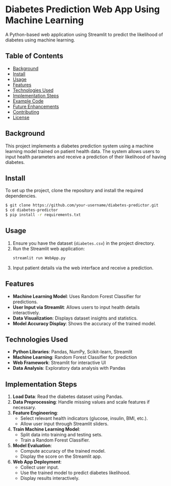 # Diabetes Prediction Web App Using Machine Learning

A Python-based web application using Streamlit to predict the likelihood of diabetes using machine learning.

## Table of Contents
- [Background](#background)
- [Install](#install)
- [Usage](#usage)
- [Features](#features)
- [Technologies Used](#technologies-used)
- [Implementation Steps](#implementation-steps)
- [Example Code](#example-code)
- [Future Enhancements](#future-enhancements)
- [Contributing](#contributing)
- [License](#license)

## Background
This project implements a diabetes prediction system using a machine learning model trained on patient health data. The system allows users to input health parameters and receive a prediction of their likelihood of having diabetes.

## Install
To set up the project, clone the repository and install the required dependencies.

```sh
$ git clone https://github.com/your-username/diabetes-predictor.git
$ cd diabetes-predictor
$ pip install -r requirements.txt
```

## Usage
1. Ensure you have the dataset (`diabetes.csv`) in the project directory.
2. Run the Streamlit web application:
   ```sh
   streamlit run WebApp.py
   ```
3. Input patient details via the web interface and receive a prediction.

## Features
- **Machine Learning Model**: Uses Random Forest Classifier for predictions.
- **User Input via Streamlit**: Allows users to input health details interactively.
- **Data Visualization**: Displays dataset insights and statistics.
- **Model Accuracy Display**: Shows the accuracy of the trained model.

## Technologies Used
- **Python Libraries**: Pandas, NumPy, Scikit-learn, Streamlit
- **Machine Learning**: Random Forest Classifier for prediction
- **Web Framework**: Streamlit for interactive UI
- **Data Analysis**: Exploratory data analysis with Pandas

## Implementation Steps
1. **Load Data**: Read the diabetes dataset using Pandas.
2. **Data Preprocessing**: Handle missing values and scale features if necessary.
3. **Feature Engineering**:
   - Select relevant health indicators (glucose, insulin, BMI, etc.).
   - Allow user input through Streamlit sliders.
4. **Train Machine Learning Model**:
   - Split data into training and testing sets.
   - Train a Random Forest Classifier.
5. **Model Evaluation**:
   - Compute accuracy of the trained model.
   - Display the score on the Streamlit app.
6. **Web App Deployment**:
   - Collect user input.
   - Use the trained model to predict diabetes likelihood.
   - Display results interactively.
